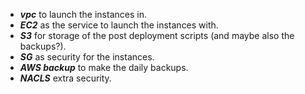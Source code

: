 - ***vpc*** to launch the instances in.
- ***EC2*** as the service to launch the instances with.
- ***S3*** for storage of the post deployment scripts (and maybe also the backups?).
- ***SG*** as security for the instances.
- ***AWS backup*** to make the daily backups.
- ***NACLS*** extra security.
